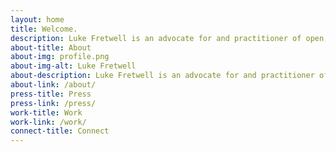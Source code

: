 ```yaml
---
layout: home
title: Welcome.
description: Luke Fretwell is an advocate for and practitioner of open, accessible technologies that drive democracy to be more collaborative and inclusive.
about-title: About
about-img: profile.png
about-img-alt: Luke Fretwell
about-description: Luke Fretwell is an advocate for and practitioner of open, accessible technologies that drive democracy to be more collaborative and inclusive.
about-link: /about/
press-title: Press
press-link: /press/
work-title: Work
work-link: /work/
connect-title: Connect
---
```

